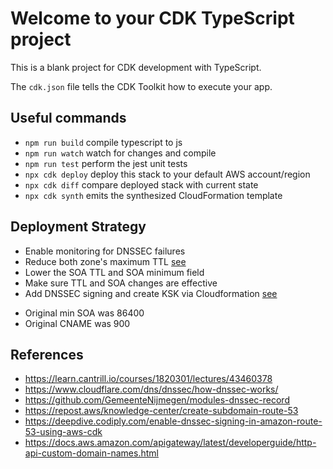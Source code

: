 # Welcome to your CDK TypeScript project

This is a blank project for CDK development with TypeScript.

The `cdk.json` file tells the CDK Toolkit how to execute your app.

## Useful commands

* `npm run build`   compile typescript to js
* `npm run watch`   watch for changes and compile
* `npm run test`    perform the jest unit tests
* `npx cdk deploy`  deploy this stack to your default AWS account/region
* `npx cdk diff`    compare deployed stack with current state
* `npx cdk synth`   emits the synthesized CloudFormation template

## Deployment Strategy

* Enable monitoring for DNSSEC failures
* Reduce both zone's maximum TTL [see](https://docs.aws.amazon.com/Route53/latest/DeveloperGuide/dns-configuring-dnssec-enable-signing.html#dns-configuring-dnssec-enable-signing-step-1)
* Lower the SOA TTL and SOA minimum field
* Make sure TTL and SOA changes are effective
* Add DNSSEC signing and create KSK via Cloudformation [see](https://docs.aws.amazon.com/Route53/latest/DeveloperGuide/dns-configuring-dnssec-enable-signing.html#dns-configuring-dnssec-enable)

- Original min SOA was 86400
- Original CNAME was 900

## References

* <https://learn.cantrill.io/courses/1820301/lectures/43460378>
* <https://www.cloudflare.com/dns/dnssec/how-dnssec-works/>
* <https://github.com/GemeenteNijmegen/modules-dnssec-record>
* <https://repost.aws/knowledge-center/create-subdomain-route-53>
* <https://deepdive.codiply.com/enable-dnssec-signing-in-amazon-route-53-using-aws-cdk>
* <https://docs.aws.amazon.com/apigateway/latest/developerguide/http-api-custom-domain-names.html>
